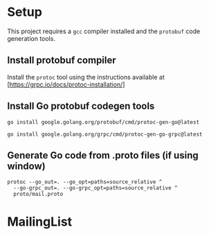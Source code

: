 # Setup

This project requires a `gcc` compiler installed and the `protobuf` code generation tools.

## Install protobuf compiler

Install the `protoc` tool using the instructions available at [https://grpc.io/docs/protoc-installation/]


## Install Go protobuf codegen tools

`go install google.golang.org/protobuf/cmd/protoc-gen-go@latest`

`go install google.golang.org/grpc/cmd/protoc-gen-go-grpc@latest`

## Generate Go code from .proto files (if using window)
```
protoc --go_out=. --go_opt=paths=source_relative ^
  --go-grpc_out=. --go-grpc_opt=paths=source_relative ^
  proto/mail.proto
```

# MailingList
